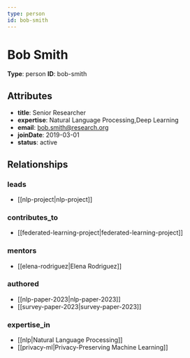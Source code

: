 ```yaml
---
type: person
id: bob-smith
---
```


# Bob Smith

**Type**: person
**ID**: bob-smith

## Attributes

- **title**: Senior Researcher
- **expertise**: Natural Language Processing,Deep Learning
- **email**: bob.smith@research.org
- **joinDate**: 2019-03-01
- **status**: active

## Relationships

### leads

- [[nlp-project|nlp-project]]

### contributes_to

- [[federated-learning-project|federated-learning-project]]

### mentors

- [[elena-rodriguez|Elena Rodriguez]]

### authored

- [[nlp-paper-2023|nlp-paper-2023]]
- [[survey-paper-2023|survey-paper-2023]]

### expertise_in

- [[nlp|Natural Language Processing]]
- [[privacy-ml|Privacy-Preserving Machine Learning]]

